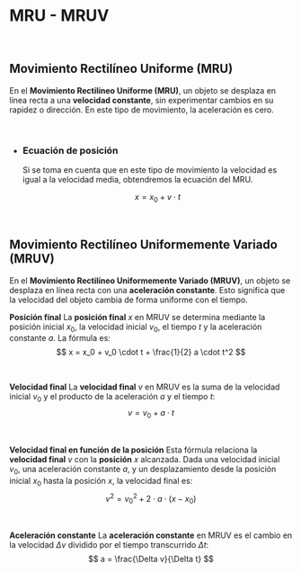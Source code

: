# MRU - MRUV
<br />

## Movimiento Rectilíneo Uniforme (MRU)
<div style="width: 100%; margin: .5rem 0;"></div>

En el **Movimiento Rectilíneo Uniforme (MRU)**, un objeto se desplaza en línea recta a una **velocidad constante**, sin experimentar cambios en su rapidez o dirección. En este tipo de movimiento, la aceleración es cero.

<br />

- ### Ecuación de posición
   <div style="width: 100%; margin: .5rem 0;"></div>

   Si se toma en cuenta que en este tipo de movimiento la velocidad es igual a la velocidad media, obtendremos la ecuación del MRU.

   $$
   x = x_0 + v \cdot t
   $$

<br />

## Movimiento Rectilíneo Uniformemente Variado (MRUV)
<div style="width: 100%; margin: .5rem 0;"></div>

En el **Movimiento Rectilíneo Uniformemente Variado (MRUV)**, un objeto se desplaza en línea recta con una **aceleración constante**. Esto significa que la velocidad del objeto cambia de forma uniforme con el tiempo.

**Posición final**
La **posición final** $x$ en MRUV se determina mediante la posición inicial $x_0$, la velocidad inicial $v_0$, el tiempo $t$ y la aceleración constante $a$. La fórmula es:
$$
x = x_0 + v_0 \cdot t + \frac{1}{2} a \cdot t^2
$$

<br />

**Velocidad final**
La **velocidad final** $v$ en MRUV es la suma de la velocidad inicial $v_0$ y el producto de la aceleración $a$ y el tiempo $t$:
$$
v = v_0 + a \cdot t
$$

<br />

**Velocidad final en función de la posición**
Esta fórmula relaciona la **velocidad final** $v$ con la **posición** $x$ alcanzada. Dada una velocidad inicial $v_0$, una aceleración constante $a$, y un desplazamiento desde la posición inicial $x_0$ hasta la posición $x$, la velocidad final es:
$$
v^2 = v_0^2 + 2 \cdot a \cdot (x - x_0)
$$

<br />

**Aceleración constante**
La **aceleración constante** en MRUV es el cambio en la velocidad $\Delta v$ dividido por el tiempo transcurrido $\Delta t$:
$$
a = \frac{\Delta v}{\Delta t}
$$
